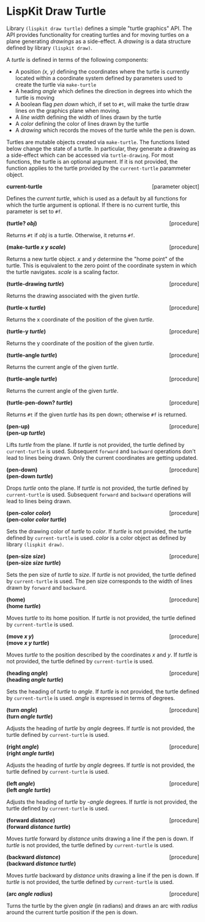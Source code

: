 # LispKit Draw Turtle

Library `(lispkit draw turtle)` defines a simple "turtle graphics" API. The API provides functionality for creating turtles and for moving turtles on a plane generating _drawings_ as a side-effect. A _drawing_ is a data structure defined by library `(lispkit draw)`.

A _turtle_ is defined in terms of the following components:
   - A position _(x, y)_ defining the coordinates where the turtle is currently located within a coordinate system defined by parameters used to create the turtle via `make-turtle`
   - A heading _angle_ which defines the direction in degrees into which the turtle is moving
   - A boolean flag _pen down_ which, if set to `#t`, will make the turtle draw lines on the graphics plane when moving.
   - A _line width_ defining the width of lines drawn by the turtle
   - A _color_ defining the color of lines drawn by the turtle
   - A _drawing_ which records the moves of the turtle while the pen is down.

Turtles are mutable objects created via `make-turtle`. The functions listed below change the state of a turtle. In particular, they generate a drawing as a side-effect which can be accessed via `turtle-drawing`. For most functions, the turtle is an optional argument. If it is not provided, the function applies to the turtle provided by the `current-turtle` parammeter object.

**current-turtle** &nbsp;&nbsp;&nbsp; <span style="float:right;text-align:rigth;">[parameter object]</span>  

Defines the _current turtle_, which is used as a default by all functions for which the turtle argument is optional. If there is no current turtle, this parameter is set to `#f`.

**(turtle? _obj_)** &nbsp;&nbsp;&nbsp; <span style="float:right;text-align:rigth;">[procedure]</span>  

Returns `#t` if _obj_ is a turtle. Otherwise, it returns `#f`.

**(make-turtle _x y scale_)** &nbsp;&nbsp;&nbsp; <span style="float:right;text-align:rigth;">[procedure]</span>  

Returns a new turtle object. _x_ and _y_ determine the "home point" of the turtle. This is equivalent to the zero point of the coordinate system in which the turtle navigates. _scale_ is a scaling factor.

**(turtle-drawing _turtle_)** &nbsp;&nbsp;&nbsp; <span style="float:right;text-align:rigth;">[procedure]</span>  

Returns the drawing associated with the given _turtle_.

**(turtle-x _turtle_)** &nbsp;&nbsp;&nbsp; <span style="float:right;text-align:rigth;">[procedure]</span>  

Returns the x coordinate of the position of the given _turtle_.

**(turtle-y _turtle_)** &nbsp;&nbsp;&nbsp; <span style="float:right;text-align:rigth;">[procedure]</span>  

Returns the y coordinate of the position of the given _turtle_.

**(turtle-angle _turtle_)** &nbsp;&nbsp;&nbsp; <span style="float:right;text-align:rigth;">[procedure]</span>  

Returns the current angle of the given _turtle_.

**(turtle-angle _turtle_)** &nbsp;&nbsp;&nbsp; <span style="float:right;text-align:rigth;">[procedure]</span>  

Returns the current angle of the given _turtle_.

**(turtle-pen-down? _turtle_)** &nbsp;&nbsp;&nbsp; <span style="float:right;text-align:rigth;">[procedure]</span>  

Returns `#t` if the given _turtle_ has its pen down; otherwise `#f` is returned.

**(pen-up)** &nbsp;&nbsp;&nbsp; <span style="float:right;text-align:rigth;">[procedure]</span>  
**(pen-up _turtle_)**  

Lifts _turtle_ from the plane. If _turtle_ is not provided, the turtle defined by `current-turtle` is used. Subsequent `forward` and `backward` operations don't lead to lines being drawn. Only the current coordinates are getting updated.

**(pen-down)** &nbsp;&nbsp;&nbsp; <span style="float:right;text-align:rigth;">[procedure]</span>  
**(pen-down _turtle_)**  

Drops _turtle_ onto the plane. If _turtle_ is not provided, the turtle defined by `current-turtle` is used. Subsequent `forward` and `backward` operations will lead to lines being drawn.

**(pen-color _color_)** &nbsp;&nbsp;&nbsp; <span style="float:right;text-align:rigth;">[procedure]</span>  
**(pen-color _color turtle_)**  

Sets the drawing color of _turtle_ to _color_. If _turtle_ is not provided, the turtle defined by `current-turtle` is used. _color_ is a color object as defined by library `(lispkit draw)`.

**(pen-size _size_)** &nbsp;&nbsp;&nbsp; <span style="float:right;text-align:rigth;">[procedure]</span>  
**(pen-size _size turtle_)**  

Sets the pen size of _turtle_ to _size_. If _turtle_ is not provided, the turtle defined by `current-turtle` is used. The pen size corresponds to the width of lines drawn by `forward` and `backward`.

**(home)** &nbsp;&nbsp;&nbsp; <span style="float:right;text-align:rigth;">[procedure]</span>  
**(home _turtle_)**  

Moves _turtle_ to its home position. If _turtle_ is not provided, the turtle defined by `current-turtle` is used.

**(move _x y_)** &nbsp;&nbsp;&nbsp; <span style="float:right;text-align:rigth;">[procedure]</span>  
**(move _x y turtle_)**  

Moves _turtle_ to the position described by the coordinates _x_ and _y_. If _turtle_ is not provided, the turtle defined by `current-turtle` is used.

**(heading _angle_)** &nbsp;&nbsp;&nbsp; <span style="float:right;text-align:rigth;">[procedure]</span>  
**(heading _angle turtle_)**  

Sets the heading of _turtle_ to _angle_. If _turtle_ is not provided, the turtle defined by `current-turtle` is used. _angle_ is expressed in terms of degrees.

**(turn _angle_)** &nbsp;&nbsp;&nbsp; <span style="float:right;text-align:rigth;">[procedure]</span>  
**(turn _angle turtle_)**  

Adjusts the heading of _turtle_ by _angle_ degrees. If _turtle_ is not provided, the turtle defined by `current-turtle` is used.

**(right _angle_)** &nbsp;&nbsp;&nbsp; <span style="float:right;text-align:rigth;">[procedure]</span>  
**(right _angle turtle_)**  

Adjusts the heading of _turtle_ by _angle_ degrees. If _turtle_ is not provided, the turtle defined by `current-turtle` is used.

**(left _angle_)** &nbsp;&nbsp;&nbsp; <span style="float:right;text-align:rigth;">[procedure]</span>  
**(left _angle turtle_)**  

Adjusts the heading of _turtle_ by _-angle_ degrees. If _turtle_ is not provided, the turtle defined by `current-turtle` is used.

**(forward _distance_)** &nbsp;&nbsp;&nbsp; <span style="float:right;text-align:rigth;">[procedure]</span>  
**(forward _distance turtle_)**  

Moves _turtle_ forward by _distance_ units drawing a line if the pen is down. If _turtle_ is not provided, the turtle defined by `current-turtle` is used.

**(backward _distance_)** &nbsp;&nbsp;&nbsp; <span style="float:right;text-align:rigth;">[procedure]</span>  
**(backward _distance turtle_)**  

Moves _turtle_ backward by _distance_ units drawing a line if the pen is down. If _turtle_ is not provided, the turtle defined by `current-turtle` is used.

**(arc _angle radius_)** &nbsp;&nbsp;&nbsp; <span style="float:right;text-align:rigth;">[procedure]</span>  

Turns the turtle by the given _angle_ (in radians) and draws an arc with _radius_ around the current turtle position if the pen is down.
